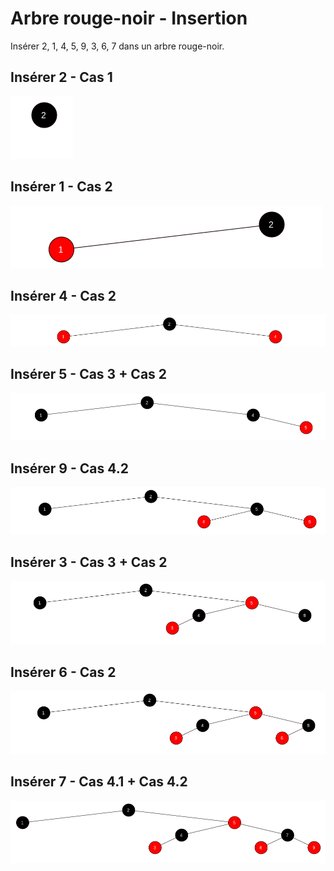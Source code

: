 # Arbre rouge-noir - Insertion

Insérer 2, 1, 4, 5, 9, 3, 6, 7 dans un arbre rouge-noir.

## Insérer 2 - Cas 1
<img src="inserer2.png">

## Insérer 1 - Cas 2
<img src="inserer1.png">

## Insérer 4 - Cas 2
<img src="inserer4.png">

## Insérer 5 - Cas 3 + Cas 2
<img src="inserer5.png">

## Insérer 9 - Cas 4.2
<img src="inserer9.png">

## Insérer 3 - Cas 3 + Cas 2
<img src="inserer3.png">

## Insérer 6 - Cas 2
<img src="inserer6.png">

## Insérer 7 - Cas 4.1 + Cas 4.2
<img src="inserer7.png">
